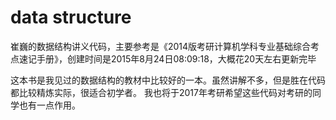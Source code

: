 # data structure
崔巍的数据结构讲义代码，主要参考是《2014版考研计算机学科专业基础综合考点速记手册》，创建时间是2015年8月24日08:09:18，大概花20天左右更新完毕

这本书是我见过的数据结构的教材中比较好的一本。虽然讲解不多，但是胜在代码都比较精炼实际，很适合初学者。
我也将于2017年考研希望这些代码对考研的同学也有一点作用。
